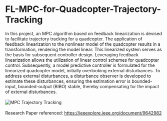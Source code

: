 # FL-MPC-for-Quadcopter-Trajectory-Tracking
In this project, an MPC algorithm based on feedback linearization is devised to facilitate trajectory tracking for a quadcopter. The application of feedback linearization to the nonlinear model of the quadcopter results in a transformation, rendering the model linear. This linearized system serves as the basis for subsequent controller design. Leveraging feedback linearization allows the utilization of linear control schemes for quadcopter control. Subsequently, a model predictive controller is formulated for the linearized quadcopter model, initially overlooking external disturbances. To address external disturbances, a disturbance observer is developed to estimate these disturbances, ensuring the estimation error is bounded-input, bounded-output (BIBO) stable, thereby compensating for the impact of external disturbances. <br> <br>
![MPC Trajectory Tracking](https://github.com/Apoorv-1009/FL-MPC-for-Quadcopter-Trajectory-Tracking/assets/57452076/c8a2ef1f-3c7c-411f-b213-63ecd9f48025)
<br><br>
Research Paper referenced: https://ieeexplore.ieee.org/document/9642982
